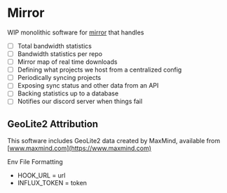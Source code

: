 # Mirror

WIP monolithic software for [mirror](https://mirror.clarkson.edu) that handles
- [ ] Total bandwidth statistics
- [ ] Bandwidth statistics per repo
- [ ] Mirror map of real time downloads
- [ ] Defining what projects we host from a centralized config
- [ ] Periodically syncing projects
- [ ] Exposing sync status and other data from an API
- [ ] Backing statistics up to a database
- [ ] Notifies our discord server when things fail

## GeoLite2 Attribution

This software includes GeoLite2 data created by MaxMind, available from [www.maxmind.com](https://www.maxmind.com)

Env File Formatting
- HOOK_URL = url
- INFLUX_TOKEN = token